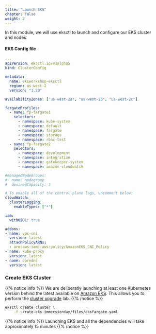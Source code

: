 ```yaml
---
title: "Launch EKS"
chapter: false
weight: 2
---
```


In this module, we will use eksctl to launch and configure our EKS cluster and nodes.

#### EKS Config file

```yaml
---
apiVersion: eksctl.io/v1alpha5
kind: ClusterConfig

metadata:
  name: eksworkshop-eksctl
  region: us-west-2
  version: "1.20"

availabilityZones: ["us-west-2a", "us-west-2b", "us-west-2c"]

fargateProfiles:
  - name: fp-fargate1
    selectors:
      - namespace: kube-system
      - namespace: default
      - namespace: fargate
      - namespace: storage
      - namespace: rbac-test
  - name: fp-fargate2
    selectors:
      - namespace: development
      - namespace: integration
      - namespace: gatekeeper-system
      - namespace: amazon-cloudwatch

#managedNodeGroups:
#- name: nodegroup
#  desiredCapacity: 3

# To enable all of the control plane logs, uncomment below:
cloudWatch:
  clusterLogging:
    enableTypes: ["*"]

iam:
  withOIDC: true

addons:
- name: vpc-cni
  version: latest
  attachPolicyARNs:
  - arn:aws:iam::aws:policy/AmazonEKS_CNI_Policy
- name: kube-proxy
  version: latest
- name: coredns
  version: latest
```

### Create EKS Cluster

{{% notice info %}}
We are deliberatly launching at least one Kubernetes version behind the latest available on [Amazon EKS](https://docs.aws.amazon.com/eks/latest/userguide/kubernetes-versions.html). This allows you to perform the [cluster upgrade](https://www.eksworkshop.com/intermediate/320_eks_upgrades/) lab.
{{% /notice %}}

```bash
eksctl create cluster \
    -f ~/rate-eks-immersionday/files/eksfargate.yaml
```

{{% notice info %}}
Launching EKS and all the dependencies will take approximately 15 minutes
{{% /notice %}}
